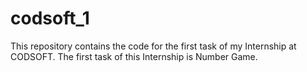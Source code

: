 # codsoft_1
This repository contains the code for the first task of my Internship at CODSOFT.
The first task of this Internship is Number Game.

